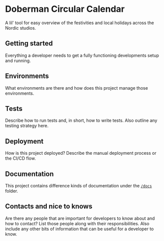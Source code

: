 # Doberman Circular Calendar

A lil' tool for easy overview of the festivities and local holidays across the Nordic studios.

## Getting started

Everything a developer needs to get a fully functioning developments setup and running.

## Environments

What environments are there and how does this project manage those environments.

## Tests

Describe how to run tests and, in short, how to write tests. Also outline any testing
strategy here.

## Deployment

How is this project deployed? Describe the manual deployment process or the CI/CD flow.

## Documentation

This project contains difference kinds of documentation under the [`/docs`](/docs) folder.

## Contacts and nice to knows

Are there any people that are important for developers to know about and how to contact? List those people along with their responsibilities. Also include any other bits of information that can be useful for a developer to know.
